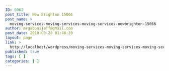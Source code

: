 ```yaml
---
ID: 6062
post_title: New Brighton 15066
post_name: >
  moving-services-moving-services-moving-services-newbrighton-15066
author: mrgabonijeff@gmail.com
post_date: 2018-03-28 01:46:39
layout: page
link: >
  http://localhost/wordpress/moving-services-moving-services-moving-services-newbrighton-15066/
published: true
tags: [ ]
categories: [ ]
---
```

